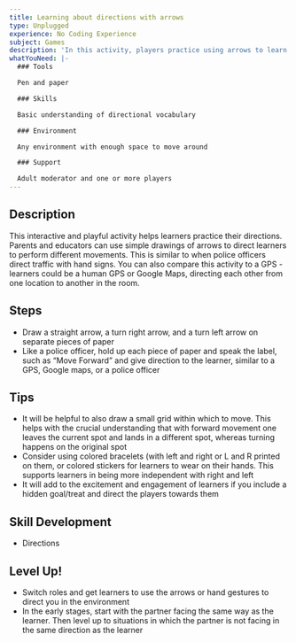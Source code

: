 ```yaml
---
title: Learning about directions with arrows
type: Unplugged
experience: No Coding Experience
subject: Games
description: 'In this activity, players practice using arrows to learn directions.'
whatYouNeed: |-
  ### Tools

  Pen and paper

  ### Skills

  Basic understanding of directional vocabulary

  ### Environment

  Any environment with enough space to move around

  ### Support

  Adult moderator and one or more players
---
```

## Description

This interactive and playful activity helps learners practice their directions. Parents and educators can use simple drawings of arrows to direct learners to perform different movements. This is similar to when police officers direct traffic with hand signs. You can also compare this activity to a GPS - learners could be a human GPS or Google Maps, directing each other from one location to another in the room.

## Steps

* Draw a straight arrow, a turn right arrow, and a turn left arrow on separate pieces of paper
* Like a police officer, hold up each piece of paper and speak the label, such as “Move Forward” and give direction to the learner, similar to a GPS, Google maps, or a police officer

## Tips

* It will be helpful to also draw a small grid within which to move. This helps with the crucial understanding that with forward movement one leaves the current spot and lands in a different spot, whereas turning happens on the original spot
* Consider using colored bracelets (with left and right or L and R printed on them, or colored stickers for learners to wear on their hands. This supports learners in being more independent with right and left
* It will add to the excitement and engagement of learners if you include a hidden goal/treat and direct the players towards them

## Skill Development

* Directions

## Level Up!

* Switch roles and get learners to use the arrows or hand gestures to direct you in the environment
* In the early stages, start with the partner facing the same way as the learner. Then level up to situations in which the partner is not facing in the same direction as the learner